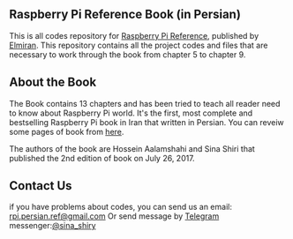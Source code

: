## Raspberry Pi Reference Book (in Persian)
This is all codes repository for [Raspberry Pi Reference](http://ketab.ir/bookview.aspx?bookid=2146633), published by [Elmiran](https://www.chaponashr.ir/elmiran). This repository contains all the project codes and files that are necessary to work through the book from chapter 5 to chapter 9.
## About the Book
The Book contains 13 chapters and has been tried to teach all reader need to know about Raspberry Pi world. It's the first, most complete and bestselling Raspberry Pi book in Iran that written in Persian.
You can reveiw some pages of book from [here](http://164.138.18.205/DataBase/bookpdf/96/96504071.pdf).

The authors of the book are Hossein Aalamshahi and Sina Shiri that published the 2nd edition of book on July 26, 2017.
## Contact Us
if you have problems about codes, you can send us an email:
rpi.persian.ref@gmail.com
Or send message by [Telegram](https://telegram.org/) messenger:[@sina_shiry](http://t.me/sina_shiry)
